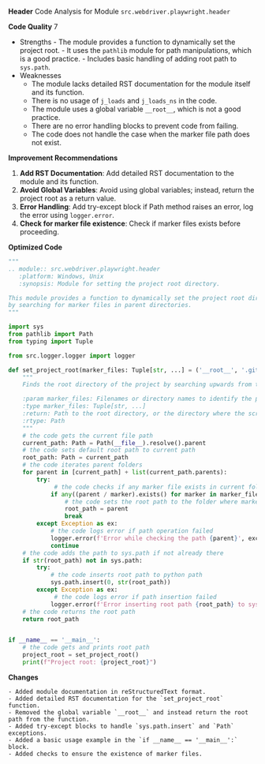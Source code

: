**Header**
    Code Analysis for Module `src.webdriver.playwright.header`

**Code Quality**
7
 - Strengths
        - The module provides a function to dynamically set the project root.
        - It uses the `pathlib` module for path manipulations, which is a good practice.
        - Includes basic handling of adding root path to `sys.path`.
 - Weaknesses
    - The module lacks detailed RST documentation for the module itself and its function.
    - There is no usage of `j_loads` and `j_loads_ns` in the code.
    - The module uses a global variable `__root__`, which is not a good practice.
     - There are no error handling blocks to prevent code from failing.
     - The code does not handle the case when the marker file path does not exist.

**Improvement Recommendations**
1.  **Add RST Documentation**: Add detailed RST documentation to the module and its function.
2.  **Avoid Global Variables**: Avoid using global variables; instead, return the project root as a return value.
3.  **Error Handling**: Add try-except block if Path method raises an error, log the error using `logger.error`.
4.   **Check for marker file existence**: Check if marker files exists before proceeding.

**Optimized Code**
```python
"""
.. module:: src.webdriver.playwright.header
   :platform: Windows, Unix
   :synopsis: Module for setting the project root directory.

This module provides a function to dynamically set the project root directory
by searching for marker files in parent directories.
"""

import sys
from pathlib import Path
from typing import Tuple

from src.logger.logger import logger

def set_project_root(marker_files: Tuple[str, ...] = ('__root__', '.git')) -> Path:
    """
    Finds the root directory of the project by searching upwards from the current file's directory.

    :param marker_files: Filenames or directory names to identify the project root.
    :type marker_files: Tuple[str, ...]
    :return: Path to the root directory, or the directory where the script is located if not found.
    :rtype: Path
    """
    # the code gets the current file path
    current_path: Path = Path(__file__).resolve().parent
    # the code sets default root path to current path
    root_path: Path = current_path
    # the code iterates parent folders
    for parent in [current_path] + list(current_path.parents):
        try:
             # the code checks if any marker file exists in current folder
            if any((parent / marker).exists() for marker in marker_files):
                # the code sets the root path to the folder where marker file is found
                root_path = parent
                break
        except Exception as ex:
            # the code logs error if path operation failed
            logger.error(f'Error while checking the path {parent}', exc_info=ex)
            continue
    # the code adds the path to sys.path if not already there
    if str(root_path) not in sys.path:
        try:
            # the code inserts root path to python path
            sys.path.insert(0, str(root_path))
        except Exception as ex:
             # the code logs error if path insertion failed
            logger.error(f'Error inserting root path {root_path} to sys.path', exc_info=ex)
    # the code returns the root path
    return root_path


if __name__ == '__main__':
    # the code gets and prints root path
    project_root = set_project_root()
    print(f"Project root: {project_root}")
```
**Changes**
```
- Added module documentation in reStructuredText format.
- Added detailed RST documentation for the `set_project_root` function.
- Removed the global variable `__root__` and instead return the root path from the function.
- Added try-except blocks to handle `sys.path.insert` and `Path` exceptions.
- Added a basic usage example in the `if __name__ == '__main__':` block.
- Added checks to ensure the existence of marker files.
```